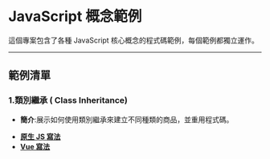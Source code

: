 # JavaScript 概念範例

這個專案包含了各種 JavaScript 核心概念的程式碼範例，每個範例都獨立運作。

---

## 範例清單

### 1.類別繼承 ( Class Inheritance)
- **簡介**:展示如何使用類別繼承來建立不同種類的商品，並重用程式碼。
<!-- - **範例**:`./class-inheritance/` -->
  - [**原生 JS 寫法**](./classes/classInheritance/plain-js/index.html)
  - [**Vue 寫法**](./classes/classInheritance/vue-js) 

